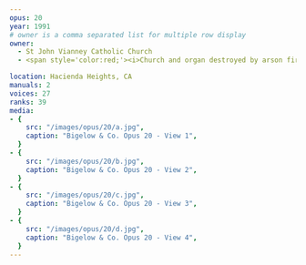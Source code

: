 ```yaml
---
opus: 20
year: 1991
# owner is a comma separated list for multiple row display
owner:
  - St John Vianney Catholic Church
  - <span style='color:red;'><i>Church and organ destroyed by arson fire, April 2011</i></span>

location: Hacienda Heights, CA
manuals: 2
voices: 27
ranks: 39
media:
- {
    src: "/images/opus/20/a.jpg",
    caption: "Bigelow & Co. Opus 20 - View 1",
  }
- {
    src: "/images/opus/20/b.jpg",
    caption: "Bigelow & Co. Opus 20 - View 2",
  }
- {
    src: "/images/opus/20/c.jpg",
    caption: "Bigelow & Co. Opus 20 - View 3",
  }
- {
    src: "/images/opus/20/d.jpg",
    caption: "Bigelow & Co. Opus 20 - View 4",
  }
---
```

